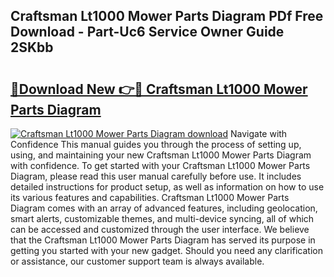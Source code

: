 ## Craftsman Lt1000 Mower Parts Diagram PDf Free Download - Part-Uc6 Service Owner Guide 2SKbb

# <h2><a href="http://dfighz7.blite.top/?on=Craftsman+Lt1000+Mower+Parts+Diagram">🔗Download New 👉🔴 Craftsman Lt1000 Mower Parts Diagram</a></h2>

[![Craftsman Lt1000 Mower Parts Diagram download](https://i.imgur.com/lujVjoI.png)](http://dfighz7.blite.top/?on=Craftsman+Lt1000+Mower+Parts+Diagram)
Navigate with Confidence This manual guides you through the process of setting up, using, and maintaining your new Craftsman Lt1000 Mower Parts Diagram with confidence. To get started with your Craftsman Lt1000 Mower Parts Diagram, please read this user manual carefully before use. It includes detailed instructions for product setup, as well as information on how to use its various features and capabilities. Craftsman Lt1000 Mower Parts Diagram comes with an array of advanced features, including geolocation, smart alerts, customizable themes, and multi-device syncing, all of which can be accessed and customized through the user interface. We believe that the Craftsman Lt1000 Mower Parts Diagram has served its purpose in getting you started with your new gadget. Should you need any clarification or assistance, our customer support team is always available.
